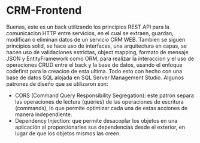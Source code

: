 # CRM-Frontend

Buenas, este es un back utilizando los principios REST API para la comunicacion HTTP entre servicios, en el cual se extraen, guardan, modifican o eliminan datos de un servicio CRM WEB.
Tambien se siguen principios solid, se hace uso de interfaces, una arquitectura en capas, se hacen uso de validaciones estrictas, object mapping, formato de mensaje JSON y EntityFramework como ORM, para realizar la interaccion y 
el uso de operaciones CRUD entre el back y la base de datos, usando el enfoque codefirst para la creacion de esta ultima. Todo esto con hecho con una base de datos SQL alojada en SQL Server Management Studio.
Algunos patrones de diseño que se utilizaron son:
* CORS (Command Query Responsibility Segregation): este patrón separa las operaciones de lectura (queries) de las operaciones de escritura (commands), lo que permite optimizar cada una de estas acciones de manera independiente.
* Dependency Injection: que permite desacoplar los objetos en una aplicación al proporcionarles sus dependencias desde el exterior, en lugar de que los objetos mismos las creen.
  

